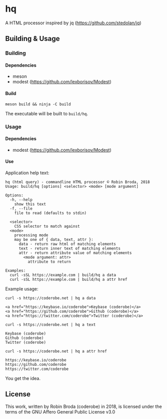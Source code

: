 # hq

A HTML processor inspired by jq (https://github.com/stedolan/jq)

## Building & Usage

### Building

#### Dependencies
- meson
- modest (https://github.com/lexborisov/Modest)

#### Build
`meson build && ninja -C build`

The executable will be built to `build/hq`.

### Usage

#### Dependencies
- modest (https://github.com/lexborisov/Modest)

#### Use

Application help text: 
```
hq (html query) - commandline HTML processor © Robin Broda, 2018
Usage: build/hq [options] <selector> <mode> [mode argument]

Options:
  -h, --help
    show this text
  -f, --file
    file to read (defaults to stdin)

  <selector>
    CSS selector to match against
  <mode>
    processing mode
    may be one of { data, text, attr }:
      data - return raw html of matching elements
      text - return inner text of matching elements
      attr - return attribute value of matching elements
        <mode argument: attr>
          attribute to return

Examples:
  curl -sSL https://example.com | build/hq a data
  curl -sSL https://example.com | build/hq a attr href
```

Example usage:

`curl -s https://coderobe.net | hq a data`
```
<a href="https://keybase.io/coderobe">Keybase (coderobe)</a>
<a href="https://github.com/coderobe">Github (coderobe)</a>
<a href="https://twitter.com/coderobe">Twitter (coderobe)</a>
``` 


`curl -s https://coderobe.net | hq a text` 
```
Keybase (coderobe)
Github (coderobe)
Twitter (coderobe)
```

`curl -s https://coderobe.net | hq a attr href` 
```
https://keybase.io/coderobe
https://github.com/coderobe
https://twitter.com/coderobe
```

You get the idea.

## License

This work, written by Robin Broda (coderobe) in 2018, is licensed under the terms of the GNU Affero General Public License v3.0
